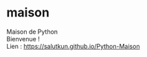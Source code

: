 # maison
 Maison de Python <br>
Bienvenue ! <br>
Lien : https://salutkun.github.io/Python-Maison <br>

